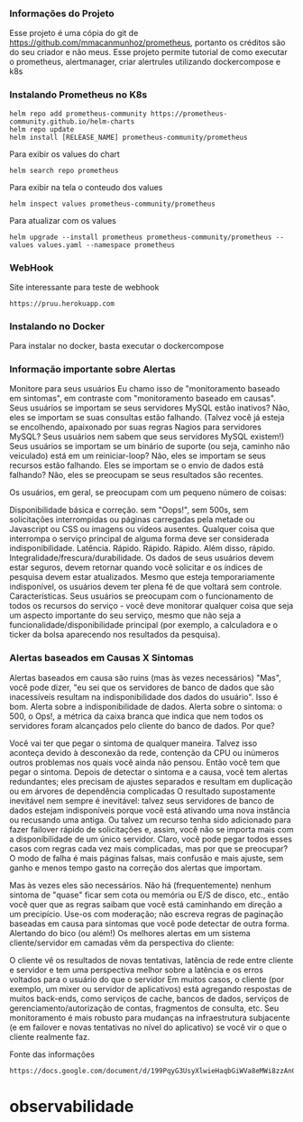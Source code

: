 ### Informações do Projeto
Esse projeto é uma cópia do git de https://github.com/mmacanmunhoz/prometheus, portanto os créditos são do seu criador e não meus.
Esse projeto permite tutorial de como executar o prometheus, alertmanager, criar alertrules utilizando dockercompose e k8s

### Instalando Prometheus no K8s

```
helm repo add prometheus-community https://prometheus-community.github.io/helm-charts
helm repo update
helm install [RELEASE_NAME] prometheus-community/prometheus

```

Para exibir os values do chart

```
helm search repo prometheus 

```

Para exibir na tela o conteudo dos values

```
helm inspect values prometheus-community/prometheus

```

Para atualizar com os values

```
helm upgrade --install prometheus prometheus-community/prometheus --values values.yaml --namespace prometheus
```


### WebHook

Site interessante para teste de webhook

```
https://pruu.herokuapp.com

```

### Instalando no Docker

Para instalar no docker, basta executar o dockercompose


### Informação importante sobre Alertas 

Monitore para seus usuários
Eu chamo isso de "monitoramento baseado em sintomas", em contraste com "monitoramento baseado em causas". Seus usuários se importam se seus servidores MySQL estão inativos? Não, eles se importam se suas consultas estão falhando. (Talvez você já esteja se encolhendo, apaixonado por suas regras Nagios para servidores MySQL? Seus usuários nem sabem que seus servidores MySQL existem!) Seus usuários se importam se um binário de suporte (ou seja, caminho não veiculado) está em um reiniciar-loop? Não, eles se importam se seus recursos estão falhando. Eles se importam se o envio de dados está falhando? Não, eles se preocupam se seus resultados são recentes.

Os usuários, em geral, se preocupam com um pequeno número de coisas:

Disponibilidade básica e correção. sem "Oops!", sem 500s, sem solicitações interrompidas ou páginas carregadas pela metade ou Javascript ou CSS ou imagens ou vídeos ausentes. Qualquer coisa que interrompa o serviço principal de alguma forma deve ser considerada indisponibilidade.
Latência. Rápido. Rápido. Rápido. Além disso, rápido.
Integralidade/frescura/durabilidade. Os dados de seus usuários devem estar seguros, devem retornar quando você solicitar e os índices de pesquisa devem estar atualizados. Mesmo que esteja temporariamente indisponível, os usuários devem ter plena fé de que voltará sem controle.
Características. Seus usuários se preocupam com o funcionamento de todos os recursos do serviço - você deve monitorar qualquer coisa que seja um aspecto importante do seu serviço, mesmo que não seja a funcionalidade/disponibilidade principal (por exemplo, a calculadora e o ticker da bolsa aparecendo nos resultados da pesquisa).



### Alertas baseados em Causas X Sintomas

Alertas baseados em causa são ruins (mas às vezes necessários)
"Mas", você pode dizer, "eu sei que os servidores de banco de dados que são inacessíveis resultam na indisponibilidade dos dados do usuário". Isso é bom. Alerta sobre a indisponibilidade de dados. Alerta sobre o sintoma: o 500, o Ops!, a métrica da caixa branca que indica que nem todos os servidores foram alcançados pelo cliente do banco de dados. Por que?

Você vai ter que pegar o sintoma de qualquer maneira. Talvez isso aconteça devido à desconexão da rede, contenção da CPU ou inúmeros outros problemas nos quais você ainda não pensou. Então você tem que pegar o sintoma.
Depois de detectar o sintoma e a causa, você tem alertas redundantes; eles precisam de ajustes separados e resultam em duplicação ou em árvores de dependência complicadas
O resultado supostamente inevitável nem sempre é inevitável: talvez seus servidores de banco de dados estejam indisponíveis porque você está ativando uma nova instância ou recusando uma antiga. Ou talvez um recurso tenha sido adicionado para fazer failover rápido de solicitações e, assim, você não se importa mais com a disponibilidade de um único servidor. Claro, você pode pegar todos esses casos com regras cada vez mais complicadas, mas por que se preocupar? O modo de falha é mais páginas falsas, mais confusão e mais ajuste, sem ganho e menos tempo gasto na correção dos alertas que importam.

Mas às vezes eles são necessários. Não há (frequentemente) nenhum sintoma de "quase" ficar sem cota ou memória ou E/S de disco, etc., então você quer que as regras saibam que você está caminhando em direção a um precipício. Use-os com moderação; não escreva regras de paginação baseadas em causa para sintomas que você pode detectar de outra forma.
Alertando do bico (ou além!)
Os melhores alertas em um sistema cliente/servidor em camadas vêm da perspectiva do cliente:

O cliente vê os resultados de novas tentativas, latência de rede entre cliente e servidor e tem uma perspectiva melhor sobre a latência e os erros voltados para o usuário do que o servidor
Em muitos casos, o cliente (por exemplo, um mixer ou servidor de aplicativos) está agregando respostas de muitos back-ends, como serviços de cache, bancos de dados, serviços de gerenciamento/autorização de contas, fragmentos de consulta, etc. Seu monitoramento é mais robusto para mudanças na infraestrutura subjacente (e em failover e novas tentativas no nível do aplicativo) se você vir o que o cliente realmente faz.


Fonte das informações

```
https://docs.google.com/document/d/199PqyG3UsyXlwieHaqbGiWVa8eMWi8zzAn0YfcApr8Q/edit#
```
# observabilidade

